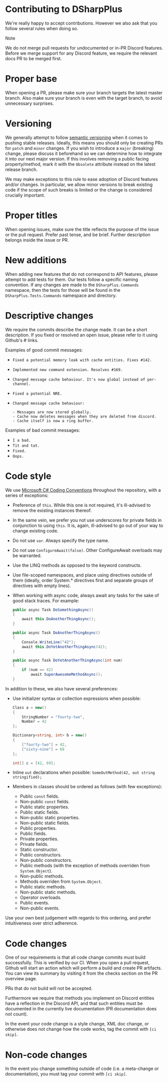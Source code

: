 # Contributing to DSharpPlus

We're really happy to accept contributions. However we also ask that you follow several rules when doing so.

> [!NOTE]
> We do not merge pull requests for undocumented or in-PR Discord features. Before we merge support for any Discord feature, we require the relevant docs PR to be merged first.

# Proper base

When opening a PR, please make sure your branch targets the latest master branch. Also make sure your branch is even with the target branch, to avoid unnecessary surprises.

# Versioning

We generally attempt to follow [semantic versioning](https://semver.org/) when it comes to pushing stable releases. Ideally, this means you should only be creating PRs for `patch` and `minor` changes. If you wish to introduce a `major` (breaking) change, please discuss it beforehand so we can determine how to integrate it into our next major version. If this involves removing a public facing property/method, mark it with the `Obsolete` attribute instead on the latest release branch.

We may make exceptions to this rule to ease adoption of Discord features and/or changes. In particular, we allow minor versions to break existing code if the scope of such breaks is limited or the change is considered crucially important.

# Proper titles

When opening issues, make sure the title reflects the purpose of the issue or the pull request. Prefer past tense, and be brief. Further description belongs inside the issue or PR.

# New additions

When adding new features that do not correspond to API features, please attempt to add tests for them. Our tests follow a specific naming convention. If any changes are made to the `DSharpPlus.Commands` namespace, then the tests for those will be found in the `DSharpPlus.Tests.Commands` namespace and directory.

# Descriptive changes

We require the commits describe the change made. It can be a short description. If you fixed or resolved an open issue, please refer to it using Github's # links.

Examples of good commit messages:

* `Fixed a potential memory leak with cache entities. Fixes #142.`
* `Implemented new command extension. Resolves #169.`
* `Changed message cache behaviour. It's now global instead of per-channel.`
* `Fixed a potential NRE.`

* ```
  Changed message cache behaviour:

  - Messages are now stored globally.
  - Cache now deletes messages when they are deleted from discord.
  - Cache itself is now a ring buffer.
  ```

Examples of bad commit messages:

* `I a bad.`
* `Tit and tat.`
* `Fixed.`
* `Oops.`

# Code style

We use [Microsoft C# Coding Conventions](https://learn.microsoft.com/en-us/dotnet/csharp/fundamentals/coding-style/coding-conventions) throughout the repository, with a series of exceptions:

* Preference of `this`. While this one is not required, it's ill-advised to remove the existing instances thereof.
* In the same vein, we prefer you not use underscores for private fields in conjunction to using `this`. It is, again, ill-advised to go out of your way to change existing code.
* Do not use `var`. Always specify the type name.
* Do not use `ConfigureAwait(false)`. Other ConfigureAwait overloads may be warranted.
* Use the LINQ methods as opposed to the keyword constructs.
* Use file-scoped namespaces, and place using directives outside of them (ideally, order System.* directives first and separate groups of directives with empty lines).
* When working with async code, always await any tasks for the sake of good stack traces. For example:

  ```cs
  public async Task DoSomethingAsync()
  {
      await this.DoAnotherThingAsync();
  }

  public async Task DoAnotherThingAsync()
  {
      Console.WriteLine("42");
      await this.DoYetAnotherThingAsync(42);
  }

  public async Task DoYetAnotherThingAsync(int num)
  {
      if (num == 42)
          await SuperAwesomeMethodAsync();
  }
  ```

In addition to these, we also have several preferences:

* Use initializer syntax or collection expressions when possible:

  ```cs
  Class a = new()
  {
      StringNumber = "fourty-two",
      Number = 42
  };

  Dictionary<string, int> b = new()
  {
      ["fourty-two"] = 42,
      ["sixty-nine"] = 69
  };

  int[] c = [42, 69];
  ```

* Inline `out` declarations when possible: `SomeOutMethod(42, out string stringified);`
* Members in classes should be ordered as follows (with few exceptions):
  * Public `const` fields.
  * Non-public `const` fields.
  * Public static properties.
  * Public static fields.
  * Non-public static properties.
  * Non-public static fields.
  * Public properties.
  * Public fields.
  * Private properties.
  * Private fields.
  * Static constructor.
  * Public constructors.
  * Non-public constructors.
  * Public methods (with the exception of methods overriden from `System.Object`).
  * Non-public methods.
  * Methods overriden from `System.Object`.
  * Public static methods.
  * Non-public static methods.
  * Operator overloads.
  * Public events.
  * Non-public events.

Use your own best judgement with regards to this ordering, and prefer intuitiveness over strict adherence.

# Code changes

One of our requirements is that all code change commits must build successfully. This is verified by our CI. When you open a pull request, Github will start an action which will perform a build and create PR artifacts. You can view its summary by visiting it from the checks section on
the PR overview page.

PRs that do not build will not be accepted.

Furthermore we require that methods you implement on Discord entities have a reflection in the Discord API, and that such entities must be documented in the currently live documentation (PR documentation does not count).

In the event your code change is a style change, XML doc change, or otherwise does not change how the code works, tag the commit with `[ci skip]`.

# Non-code changes

In the event you change something outside of code (i.e. a meta-change or documentation), you must tag your commit with `[ci skip]`.
